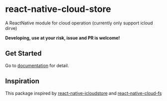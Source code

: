 # react-native-cloud-store

A ReactNative module for cloud operation (currently only support icloud dirve)

**Developing, use at your risk, issue and PR is welcome!**

## Get Started
Go to [documentation](https://react-native-cloud-store.vercel.app/) for detail.


## Inspiration
This package inspired by  [react-native-icloudstore](https://github.com/manicakes/react-native-icloudstore) and [react-native-cloud-fs](https://github.com/npomfret/react-native-cloud-fs)
